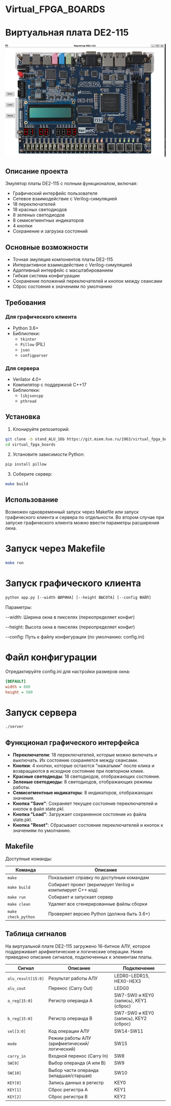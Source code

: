 # Virtual_FPGA_BOARDS

# Виртуальная плата DE2-115 

![Скриншот эмулятора](images/screenshot.jpg)

## Описание проекта

Эмулятор платы DE2-115 с полным функционалом, включая:
- Графический интерфейс пользователя
- Сетевое взаимодействие с Verilog-симуляцией
- 18 переключателей
- 18 красных светодиодов
- 8 зеленых светодиодов
- 8 семисегментных индикаторов
- 4 кнопки
- Сохранение и загрузка состояний

## Основные возможности

- Точная эмуляция компонентов платы DE2-115
- Интерактивное взаимодействие с Verilog-симуляцией
- Адаптивный интерфейс с масштабированием
- Гибкая система конфигурации
- Сохранение положений переключателей и кнопок между сеансами
- Сброс состояния к значениям по умолчанию

## Требования

### Для графического клиента

- Python 3.6+
- Библиотеки:
  - `tkinter`
  - `Pillow` (PIL)
  - `json`
  - `configparser`

### Для сервера

- Verilator 4.0+
- Компилятор с поддержкой C++17
- Библиотеки:
  - `libjsoncpp`
  - `pthread`

## Установка

1. Клонируйте репозиторий:
```bash
git clone -b stand_ALU_16b https://git.miem.hse.ru/1963/virtual_fpga_boards.git
cd virtual_fpga_boards
```

2. Установите зависимости Python:
```bash
pip install pillow
```

3. Соберите сервер:
```bash
make build
```

## Использование

Возможен одновременный запуск через Makefile или запуск графического клиента и сервера по отдельности.
Во втором случае при запуске графического клиента можно ввести параметры расширения окна.

# Запуск через Makefile

```bash
make run
```

# Запуск графического клиента

```bash
python app.py [--width ШИРИНА] [--height ВЫСОТА] [--config ФАЙЛ]
```

Параметры:

--width: Ширина окна в пикселях (переопределяет конфиг)

--height: Высота окна в пикселях (переопределяет конфиг)

--config: Путь к файлу конфигурации (по умолчанию: config.ini)

# Файл конфигурации

Отредактируйте config.ini для настройки размеров окна:

```ini
[DEFAULT]
width = 800
height = 500
```

# Запуск сервера

```bash
./server
```

## Функционал графического интерфейса

- **Переключатели**: 18 переключателей, которые можно включать и выключать. Их состояние сохраняется между сеансами.
- **Кнопки**: 4 кнопки, которые остаются "нажатыми" после клика и возвращаются в исходное состояние при повторном клике.
- **Красные светодиоды**: 18 светодиодов, отображающих состояние.
- **Зеленые светодиоды**: 8 светодиодов, отображающих режимы работы.
- **Семисегментные индикаторы**: 8 индикаторов, отображающих значения.
- **Кнопка "Save"**: Сохраняет текущее состояние переключателей и кнопок в файл state.pkl.
- **Кнопка "Load"**: Загружает сохраненное состояние из файла state.pkl.
- **Кнопка "Reset"**: Сбрасывает состояние переключателей и кнопок к значениям по умолчанию.

## Makefile

Доступные команды:

| Команда          | Описание                                                                 |
|------------------|--------------------------------------------------------------------------|
| `make`           | Показывает справку по доступным командам                                |
| `make build`     | Собирает проект (верилирует Verilog и компилирует C++ код)              |
| `make run`       | Собирает и запускает сервер                                             |
| `make clean`     | Удаляет все сгенерированные файлы сборки                                |
| `make check_python` | Проверяет версию Python (должна быть 3.6+)                          |

## Таблица сигналов

На виртуальной плате DE2-115 загружено 16-битное АЛУ, которое поддерживает арифметические и логические операции. Ниже приведено описание сигналов, подключенных к элементам платы.

| **Сигнал**         | **Описание**                              | **Подключение**                     |
|---------------------|------------------------------------------|--------------------------------------|
| `alu_result[15:0]` | Результат работы АЛУ                     | LEDR0-LEDR15, HEX0-HEX3 |
| `alu_cout`         | Перенос (Carry Out)                      | LEDG0               |
| `a_reg[15:0]`      | Регистр операнда A                      | SW7-SW0 и KEY0 (запись), KEY1 (сброс) |
| `b_reg[15:0]`      | Регистр операнда B                      | SW7-SW0 и KEY0 (запись), KEY2 (сброс) |
| `sel[3:0]`         | Код операции АЛУ                        | SW14-SW11         |
| `mode`             | Режим работы АЛУ (арифметический/логический) | SW15           |
| `carry_in`         | Входной перенос (Carry In)               | SW8               |
| `SW[9]`              | Выбор операнда (A или B)                 | SW9                                 |
| `SW[10]`      | Выбор части операнда (младшая/старшая)    | SW10                                |
| `KEY[0]`            | Запись данных в регистр                 | KEY0                                |
| `KEY[1]`          | Сброс регистра A                        | KEY1                                |
| `KEY[2]`          | Сброс регистра B                        | KEY2         